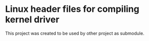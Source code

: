 # Linux header files for compiling kernel driver

This project was created to be used by other project as submodule.
